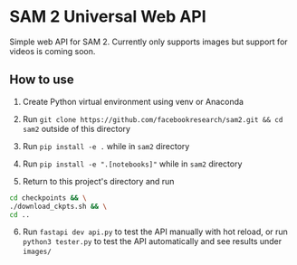 # SAM 2 Universal Web API

Simple web API for SAM 2. Currently only supports images but support for videos is coming soon.

## How to use

1. Create Python virtual environment using venv or Anaconda

2. Run `git clone https://github.com/facebookresearch/sam2.git && cd sam2` outside of this directory

3. Run `pip install -e .` while in `sam2` directory

4. Run `pip install -e ".[notebooks]"` while in `sam2` directory

5. Return to this project's directory and run

```bash
cd checkpoints && \
./download_ckpts.sh && \
cd ..
```

6. Run `fastapi dev api.py` to test the API manually with hot reload, or run `python3 tester.py` to test the API automatically and see results under `images/`
